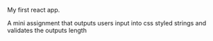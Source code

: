 My first react app.

A mini assignment that outputs users input into css styled strings and validates the outputs length
